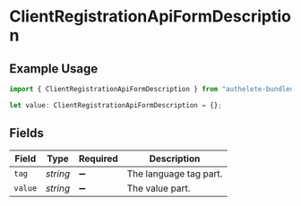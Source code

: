 # ClientRegistrationApiFormDescription

## Example Usage

```typescript
import { ClientRegistrationApiFormDescription } from "authelete-bundled/models/operations";

let value: ClientRegistrationApiFormDescription = {};
```

## Fields

| Field                  | Type                   | Required               | Description            |
| ---------------------- | ---------------------- | ---------------------- | ---------------------- |
| `tag`                  | *string*               | :heavy_minus_sign:     | The language tag part. |
| `value`                | *string*               | :heavy_minus_sign:     | The value part.        |